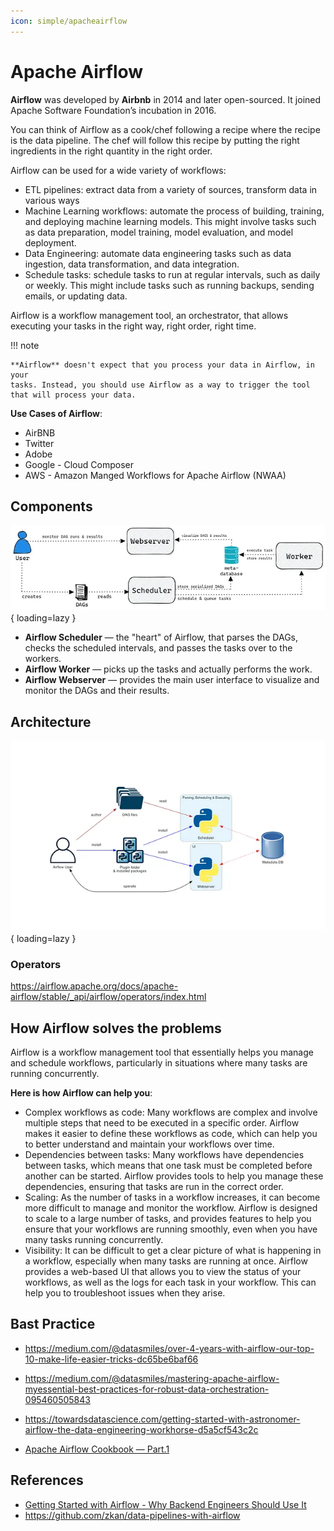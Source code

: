 ```yaml
---
icon: simple/apacheairflow
---
```


# Apache Airflow

**Airflow** was developed by **Airbnb** in 2014 and later open-sourced.
It joined Apache Software Foundation’s incubation in 2016.

You can think of Airflow as a cook/chef following a recipe where the recipe is
the data pipeline. The chef will follow this recipe by putting the right
ingredients in the right quantity in the right order.

Airflow can be used for a wide variety of workflows:

- ETL pipelines: extract data from a variety of sources, transform data in various ways
- Machine Learning workflows: automate the process of building, training, and deploying machine learning models. This might involve tasks such as data preparation, model training, model evaluation, and model deployment.
- Data Engineering: automate data engineering tasks such as data ingestion, data transformation, and data integration.
- Schedule tasks: schedule tasks to run at regular intervals, such as daily or weekly. This might include tasks such as running backups, sending emails, or updating data.

Airflow is a workflow management tool, an orchestrator, that allows executing
your tasks in the right way, right order, right time.

!!! note

    **Airflow** doesn't expect that you process your data in Airflow, in your
    tasks. Instead, you should use Airflow as a way to trigger the tool
    that will process your data.

**Use Cases of Airflow**:

- AirBNB
- Twitter
- Adobe
- Google - Cloud Composer
- AWS - Amazon Manged Workflows for Apache Airflow (NWAA)

## Components

![Airflow Components](img/airflow-components-high-level.png){ loading=lazy }

- **Airflow Scheduler** — the "heart" of Airflow, that parses the DAGs,
  checks the scheduled intervals, and passes the tasks over to the workers.
- **Airflow Worker** — picks up the tasks and actually performs the work.
- **Airflow Webserver** — provides the main user interface to visualize and
  monitor the DAGs and their results.

## Architecture

![Airflow Architecture Overview](img/airflow-architecture-overview.png){ loading=lazy }

### Operators

https://airflow.apache.org/docs/apache-airflow/stable/_api/airflow/operators/index.html

## How Airflow solves the problems

Airflow is a workflow management tool that essentially helps you manage
and schedule workflows, particularly in situations
where many tasks are running concurrently.

**Here is how Airflow can help you**:

- Complex workflows as code: Many workflows are complex and involve multiple steps that need to be executed in a specific order. Airflow makes it easier to define these workflows as code, which can help you to better understand and maintain your workflows over time.
- Dependencies between tasks: Many workflows have dependencies between tasks, which means that one task must be completed before another can be started. Airflow provides tools to help you manage these dependencies, ensuring that tasks are run in the correct order.
- Scaling: As the number of tasks in a workflow increases, it can become more difficult to manage and monitor the workflow. Airflow is designed to scale to a large number of tasks, and provides features to help you ensure that your workflows are running smoothly, even when you have many tasks running concurrently.
- Visibility: It can be difficult to get a clear picture of what is happening in a workflow, especially when many tasks are running at once. Airflow provides a web-based UI that allows you to view the status of your workflows, as well as the logs for each task in your workflow. This can help you to troubleshoot issues when they arise.

## Bast Practice

- https://medium.com/@datasmiles/over-4-years-with-airflow-our-top-10-make-life-easier-tricks-dc65be6baf66
- https://medium.com/@datasmiles/mastering-apache-airflow-myessential-best-practices-for-robust-data-orchestration-095460505843
- https://towardsdatascience.com/getting-started-with-astronomer-airflow-the-data-engineering-workhorse-d5a5cf543c2c

- [Apache Airflow Cookbook — Part.1](https://medium.com/towardsdev/apache-airflow-cookbook-part-1-1444bb7047b6)

## References

- [Getting Started with Airflow - Why Backend Engineers Should Use It](https://levelup.gitconnected.com/getting-started-with-airflow-why-backend-engineers-should-use-it-731a68e3c05f)
- https://github.com/zkan/data-pipelines-with-airflow
